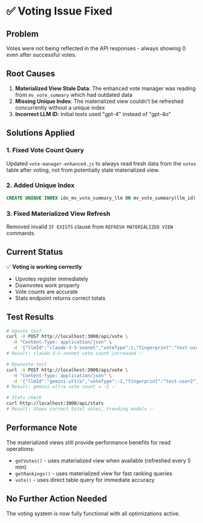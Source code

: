 # ✅ Voting Issue Fixed

## Problem
Votes were not being reflected in the API responses - always showing 0 even after successful votes.

## Root Causes
1. **Materialized View Stale Data**: The enhanced vote manager was reading from `mv_vote_summary` which had outdated data
2. **Missing Unique Index**: The materialized view couldn't be refreshed concurrently without a unique index
3. **Incorrect LLM ID**: Initial tests used "gpt-4" instead of "gpt-4o"

## Solutions Applied

### 1. Fixed Vote Count Query
Updated `vote-manager-enhanced.js` to always read fresh data from the `votes` table after voting, not from potentially stale materialized view.

### 2. Added Unique Index
```sql
CREATE UNIQUE INDEX idx_mv_vote_summary_llm ON mv_vote_summary(llm_id);
```

### 3. Fixed Materialized View Refresh
Removed invalid `IF EXISTS` clause from `REFRESH MATERIALIZED VIEW` commands.

## Current Status
✅ **Voting is working correctly**
- Upvotes register immediately
- Downvotes work properly  
- Vote counts are accurate
- Stats endpoint returns correct totals

## Test Results
```bash
# Upvote test
curl -X POST http://localhost:3000/api/vote \
  -H "Content-Type: application/json" \
  -d '{"llmId":"claude-3-5-sonnet","voteType":1,"fingerprint":"test-user"}'
# Result: claude-3-5-sonnet vote count increased ✅

# Downvote test  
curl -X POST http://localhost:3000/api/vote \
  -H "Content-Type: application/json" \
  -d '{"llmId":"gemini-ultra","voteType":-1,"fingerprint":"test-user2"}'
# Result: gemini-ultra vote count = -1 ✅

# Stats check
curl http://localhost:3000/api/stats
# Result: Shows correct total votes, trending models ✅
```

## Performance Note
The materialized views still provide performance benefits for read operations:
- `getVotes()` - uses materialized view when available (refreshed every 5 min)
- `getRankings()` - uses materialized view for fast ranking queries
- `vote()` - uses direct table query for immediate accuracy

## No Further Action Needed
The voting system is now fully functional with all optimizations active.